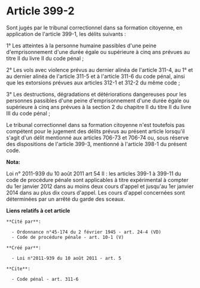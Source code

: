 # Article 399-2

Sont jugés par le tribunal correctionnel dans sa formation citoyenne, en application de l'article 399-1, les délits
suivants :

1° Les atteintes à la personne humaine passibles d'une peine d'emprisonnement d'une durée égale ou supérieure à cinq ans
prévues au titre II du livre II du code pénal ;

2° Les vols avec violence prévus au dernier alinéa de l'article 311-4, au 1° et au dernier alinéa de l'article 311-5 et à
l'article 311-6 du code pénal, ainsi que les extorsions prévues aux articles 312-1 et 312-2 du même code ;

3° Les destructions, dégradations et détériorations dangereuses pour les personnes passibles d'une peine d'emprisonnement
d'une durée égale ou supérieure à cinq ans prévues à la section 2 du chapitre II du titre II du livre III du code pénal ;

Le tribunal correctionnel dans sa formation citoyenne n'est toutefois pas compétent pour le jugement des délits prévus au
présent article lorsqu'il s'agit d'un délit mentionné aux articles 706-73 et 706-74 ou, sous réserve des dispositions de
l'article 399-3, mentionné à l'article 398-1 du présent code.

**Nota:**

Loi n° 2011-939 du 10 août 2011 art 54 II : les articles 399-1 à 399-11 du code de procédure pénale sont applicables à titre
expérimental à compter du 1er janvier 2012 dans au moins deux cours d'appel et jusqu'au 1er janvier 2014 dans au plus dix
cours d'appel. Les cours d'appel concernées sont déterminées par un arrêté du garde des sceaux.

**Liens relatifs à cet article**

	**Cité par**:

	  - Ordonnance n°45-174 du 2 février 1945 - art. 24-4 (VD)
	  - Code de procédure pénale - art. 10-1 (V)

	**Créé par**:

	  - Loi n°2011-939 du 10 août 2011 - art. 5

	**Cite**:

	  - Code pénal - art. 311-6
